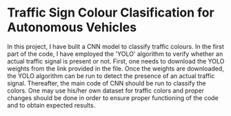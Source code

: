 # Traffic Sign Colour Clasification for Autonomous Vehicles
 In this project, I have bulit a CNN model to classify traffic colours. In the first part of the code, I have employed the 'YOLO' algorithm to verify whether an actual traffic signal is present or not.
First, one needs to download the YOLO weights from the link provided in the file.
Once the weights are downloaded, the YOLO algorithm can be run to detect the presence of an actual traffic signal.
Thereafter, the main code of CNN should be run to classify the colors.
One may use his/her own dataset for traffic colors and proper changes should be done in order to ensure proper functioning of the code and to obtain expected results.
